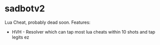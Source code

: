# sadbotv2
Lua Cheat, probably dead soon.
Features:
- HVH -
Resolver which can tap most lua cheats within 10 shots and tap legits ez
